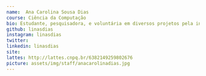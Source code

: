 ```yaml
---
name:  Ana Carolina Sousa Dias
course: Ciência da Computação
bio: Estudante, pesquisadora, e voluntária em diversos projetos pela inclusão de mulheres na tecnologia. 
github: linasdias
instagram: linasdias
twitter: 
linkedin: linasdias
site:
lattes: http://lattes.cnpq.br/6382149259802676
picture: assets/img/staff/anacarolinadias.jpg
---
```

